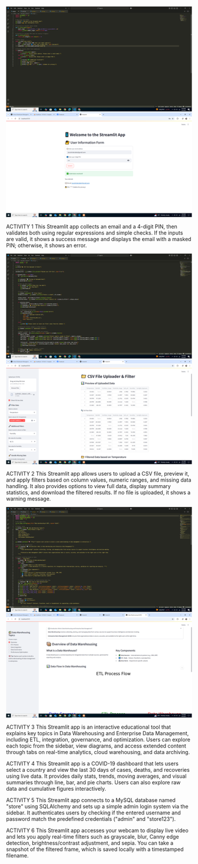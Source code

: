 ![image alt](https://github.com/joscel10/ITBAN2_streamlit_activity_REBUTABO/blob/aea1e810da0bae9e5e8a3f075a11ab936171f32a/Screenshot%20(236).png)
![image alt](https://github.com/joscel10/ITBAN2_streamlit_activity_REBUTABO/blob/8be5080a6e013da1db2e604e58fcc11d3f588aab/activity1_rebutabo.png)

ACTIVITY 1
This Streamlit app collects an email and a 4-digit PIN, then validates both using regular expressions and simple checks. If the inputs are valid, it shows a success message and displays the email with a masked PIN; otherwise, it shows an error.

![image alt](https://github.com/joscel10/ITBAN2_streamlit_activity_REBUTABO/blob/c7011685574489229069bf30821ef51ec9d24549/Screenshot%20(237).png)
![image alt](https://github.com/joscel10/ITBAN2_streamlit_activity_REBUTABO/blob/6f88ce2e27789f5b255ed6b8ec8542bb6b7f7967/activity2_rebutabo.png)

ACTIVITY 2
This Streamlit app allows users to upload a CSV file, preview it, and apply filters based on column values, numeric ranges, and missing data handling. It also provides options to view full data, display summary statistics, and download the filtered results. If no file is uploaded, it shows a warning message.


![image alt](https://github.com/joscel10/ITBAN2_streamlit_activity_REBUTABO/blob/32f9ed84dbeaee0833249d19f308012d9c28d914/Screenshot%20(239).png)
![image alt](https://github.com/joscel10/ITBAN2_streamlit_activity_REBUTABO/blob/4b183bf8c1268aebfcc6192de338a34cb538b314/activity3_rebutabo.png)

ACTIVITY 3
This Streamlit app is an interactive educational tool that explains key topics in Data Warehousing and Enterprise Data Management, including ETL, integration, governance, and optimization. Users can explore each topic from the sidebar, view diagrams, and access extended content through tabs on real-time analytics, cloud warehousing, and data archiving.

ACTIVITY 4
This Streamlit app is a COVID-19 dashboard that lets users select a country and view the last 30 days of cases, deaths, and recoveries using live data. It provides daily stats, trends, moving averages, and visual summaries through line, bar, and pie charts. Users can also explore raw data and cumulative figures interactively.

ACTIVITY 5
This Streamlit app connects to a MySQL database named "store" using SQLAlchemy and sets up a simple admin login system via the sidebar. It authenticates users by checking if the entered username and password match the predefined credentials ("admin" and "store123").

ACTIVITY 6
This Streamlit app accesses your webcam to display live video and lets you apply real-time filters such as grayscale, blur, Canny edge detection, brightness/contrast adjustment, and sepia. You can take a snapshot of the filtered frame, which is saved locally with a timestamped filename.
